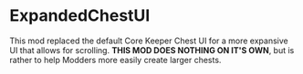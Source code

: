 # ExpandedChestUI
This mod replaced the default Core Keeper Chest UI for a more expansive UI that allows for scrolling. **THIS MOD DOES NOTHING ON IT'S OWN**, but is rather to help Modders more easily create larger chests.

